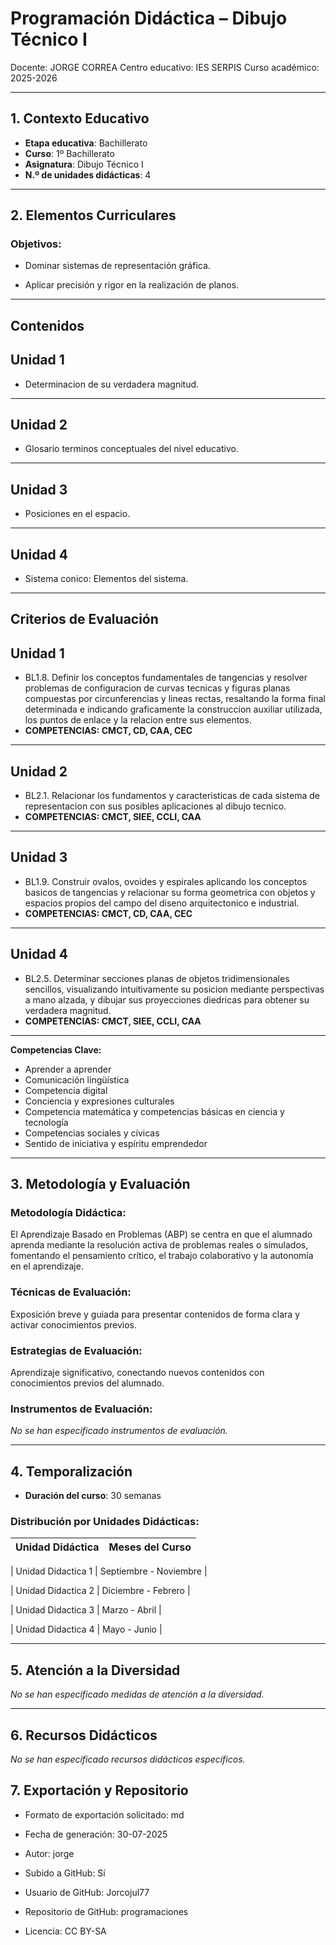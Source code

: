 # Programación Didáctica – Dibujo Técnico I

Docente: JORGE CORREA
Centro educativo: IES SERPIS
Curso académico: 2025-2026

---

## 1. Contexto Educativo

- **Etapa educativa**: Bachillerato
- **Curso**: 1º Bachillerato
- **Asignatura**: Dibujo Técnico I
- **N.º de unidades didácticas**: 4

---

## 2. Elementos Curriculares

### Objetivos:



* Dominar sistemas de representación gráfica.

* Aplicar precisión y rigor en la realización de planos.



---

## Contenidos

## Unidad 1
- Determinacion de su verdadera magnitud.
---
## Unidad 2
- Glosario terminos conceptuales del nivel educativo.
---
## Unidad 3
- Posiciones en el espacio.
---
## Unidad 4
- Sistema conico: Elementos del sistema.


---

## Criterios de Evaluación

## Unidad 1
- BL1.8. Definir los conceptos fundamentales de tangencias y resolver problemas de configuracion de curvas tecnicas y figuras planas compuestas por circunferencias y lineas rectas, resaltando la forma final determinada e indicando graficamente la construccion auxiliar utilizada, los puntos de enlace y la relacion entre sus elementos.
- **COMPETENCIAS: CMCT, CD, CAA, CEC**
---
## Unidad 2
- BL2.1. Relacionar los fundamentos y caracteristicas de cada sistema de representacion con sus posibles aplicaciones al dibujo tecnico.
- **COMPETENCIAS: CMCT, SIEE, CCLI, CAA**
---
## Unidad 3
- BL1.9. Construir ovalos, ovoides y espirales aplicando los conceptos basicos de tangencias y relacionar su forma geometrica con objetos y espacios propios del campo del diseno arquitectonico e industrial.
- **COMPETENCIAS: CMCT, CD, CAA, CEC**
---
## Unidad 4
- BL2.5. Determinar secciones planas de objetos tridimensionales sencillos, visualizando intuitivamente su posicion mediante perspectivas a mano alzada, y dibujar sus proyecciones diedricas para obtener su verdadera magnitud.
- **COMPETENCIAS: CMCT, SIEE, CCLI, CAA**


---

**Competencias Clave:** 
<ul>

<li>Aprender a aprender</li>

<li>Comunicación lingüística</li>

<li>Competencia digital</li>

<li>Conciencia y expresiones culturales</li>

<li>Competencia matemática y competencias básicas en ciencia y tecnología</li>

<li>Competencias sociales y cívicas</li>

<li>Sentido de iniciativa y espíritu emprendedor</li>

</ul>


---

## 3. Metodología y Evaluación

### Metodología Didáctica:

El Aprendizaje Basado en Problemas (ABP) se centra en que el alumnado aprenda mediante la resolución activa de problemas reales o simulados, fomentando el pensamiento crítico, el trabajo colaborativo y la autonomía en el aprendizaje.


### Técnicas de Evaluación:

Exposición breve y guiada para presentar contenidos de forma clara y activar conocimientos previos.


### Estrategias de Evaluación:

Aprendizaje significativo, conectando nuevos contenidos con conocimientos previos del alumnado.


### Instrumentos de Evaluación:

_No se han especificado instrumentos de evaluación._


---

## 4. Temporalización

- **Duración del curso**: 30 semanas

### **Distribución por Unidades Didácticas:**


| Unidad Didáctica | Meses del Curso |
|------------------|-----------------| 


| Unidad Didactica 1 | Septiembre - Noviembre |

| Unidad Didactica 2 | Diciembre - Febrero |

| Unidad Didactica 3 | Marzo - Abril |

| Unidad Didactica 4 | Mayo - Junio |



---

## 5. Atención a la Diversidad


_No se han especificado medidas de atención a la diversidad._


---

## 6. Recursos Didácticos


_No se han especificado recursos didácticos específicos._

## 7. Exportación y Repositorio

- Formato de exportación solicitado: md
- Fecha de generación: 30-07-2025
- Autor: jorge


- Subido a GitHub: Sí
- Usuario de GitHub: Jorcojul77
- Repositorio de GitHub: programaciones

- Licencia: CC BY-SA


